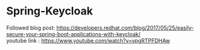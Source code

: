 # Spring-Keycloak
Followed blog post: https://developers.redhat.com/blog/2017/05/25/easily-secure-your-spring-boot-applications-with-keycloak/   
youtube link : https://www.youtube.com/watch?v=vpgRTPFDHAw   
   
